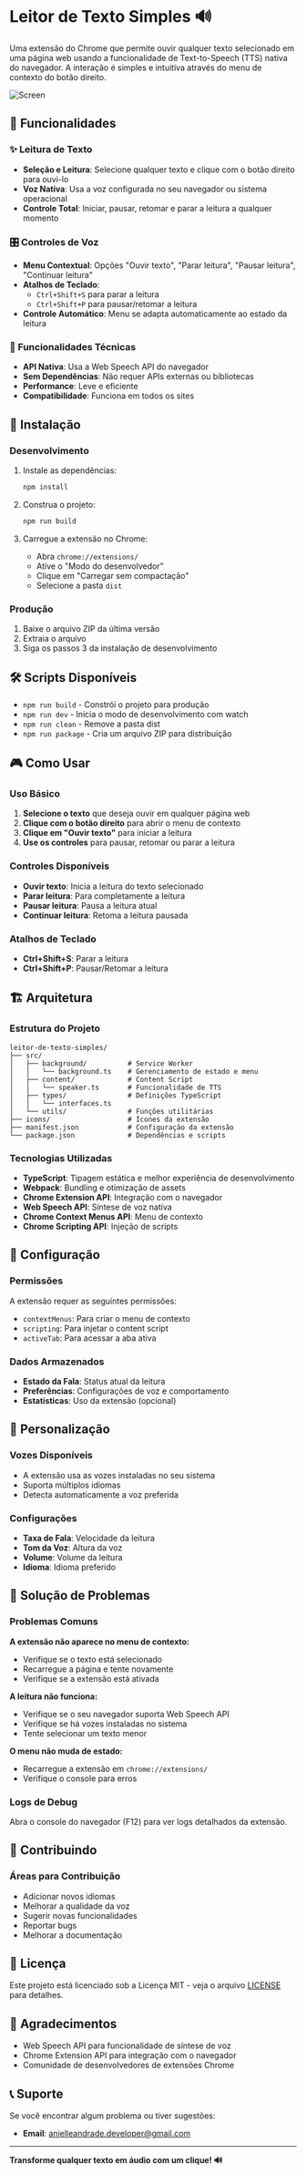 # Leitor de Texto Simples 🔊

Uma extensão do Chrome que permite ouvir qualquer texto selecionado em uma página web usando a funcionalidade de Text-to-Speech (TTS) nativa do navegador. A interação é simples e intuitiva através do menu de contexto do botão direito.

![Screen](1.png)

## 🎯 Funcionalidades

### ✨ Leitura de Texto
- **Seleção e Leitura**: Selecione qualquer texto e clique com o botão direito para ouvi-lo
- **Voz Nativa**: Usa a voz configurada no seu navegador ou sistema operacional
- **Controle Total**: Iniciar, pausar, retomar e parar a leitura a qualquer momento

### 🎛️ Controles de Voz
- **Menu Contextual**: Opções "Ouvir texto", "Parar leitura", "Pausar leitura", "Continuar leitura"
- **Atalhos de Teclado**: 
  - `Ctrl+Shift+S` para parar a leitura
  - `Ctrl+Shift+P` para pausar/retomar a leitura
- **Controle Automático**: Menu se adapta automaticamente ao estado da leitura

### 🔧 Funcionalidades Técnicas
- **API Nativa**: Usa a Web Speech API do navegador
- **Sem Dependências**: Não requer APIs externas ou bibliotecas
- **Performance**: Leve e eficiente
- **Compatibilidade**: Funciona em todos os sites

## 🚀 Instalação

### Desenvolvimento
1. Instale as dependências:
   ```bash
   npm install
   ```

2. Construa o projeto:
   ```bash
   npm run build
   ```

3. Carregue a extensão no Chrome:
   - Abra `chrome://extensions/`
   - Ative o "Modo do desenvolvedor"
   - Clique em "Carregar sem compactação"
   - Selecione a pasta `dist`

### Produção
1. Baixe o arquivo ZIP da última versão
2. Extraia o arquivo
3. Siga os passos 3 da instalação de desenvolvimento

## 🛠️ Scripts Disponíveis

- `npm run build` - Constrói o projeto para produção
- `npm run dev` - Inicia o modo de desenvolvimento com watch
- `npm run clean` - Remove a pasta dist
- `npm run package` - Cria um arquivo ZIP para distribuição

## 🎮 Como Usar

### Uso Básico
1. **Selecione o texto** que deseja ouvir em qualquer página web
2. **Clique com o botão direito** para abrir o menu de contexto
3. **Clique em "Ouvir texto"** para iniciar a leitura
4. **Use os controles** para pausar, retomar ou parar a leitura

### Controles Disponíveis
- **Ouvir texto**: Inicia a leitura do texto selecionado
- **Parar leitura**: Para completamente a leitura
- **Pausar leitura**: Pausa a leitura atual
- **Continuar leitura**: Retoma a leitura pausada

### Atalhos de Teclado
- **Ctrl+Shift+S**: Parar a leitura
- **Ctrl+Shift+P**: Pausar/Retomar a leitura

## 🏗️ Arquitetura

### Estrutura do Projeto
```
leitor-de-texto-simples/
├── src/
│   ├── background/          # Service Worker
│   │   └── background.ts    # Gerenciamento de estado e menu
│   ├── content/             # Content Script
│   │   └── speaker.ts       # Funcionalidade de TTS
│   ├── types/               # Definições TypeScript
│   │   └── interfaces.ts
│   └── utils/               # Funções utilitárias
├── icons/                   # Ícones da extensão
├── manifest.json            # Configuração da extensão
└── package.json             # Dependências e scripts
```

### Tecnologias Utilizadas
- **TypeScript**: Tipagem estática e melhor experiência de desenvolvimento
- **Webpack**: Bundling e otimização de assets
- **Chrome Extension API**: Integração com o navegador
- **Web Speech API**: Síntese de voz nativa
- **Chrome Context Menus API**: Menu de contexto
- **Chrome Scripting API**: Injeção de scripts

## 🔧 Configuração

### Permissões
A extensão requer as seguintes permissões:
- `contextMenus`: Para criar o menu de contexto
- `scripting`: Para injetar o content script
- `activeTab`: Para acessar a aba ativa

### Dados Armazenados
- **Estado da Fala**: Status atual da leitura
- **Preferências**: Configurações de voz e comportamento
- **Estatísticas**: Uso da extensão (opcional)

## 🎨 Personalização

### Vozes Disponíveis
- A extensão usa as vozes instaladas no seu sistema
- Suporta múltiplos idiomas
- Detecta automaticamente a voz preferida

### Configurações
- **Taxa de Fala**: Velocidade da leitura
- **Tom da Voz**: Altura da voz
- **Volume**: Volume da leitura
- **Idioma**: Idioma preferido

## 🐛 Solução de Problemas

### Problemas Comuns

**A extensão não aparece no menu de contexto:**
- Verifique se o texto está selecionado
- Recarregue a página e tente novamente
- Verifique se a extensão está ativada

**A leitura não funciona:**
- Verifique se o seu navegador suporta Web Speech API
- Verifique se há vozes instaladas no sistema
- Tente selecionar um texto menor

**O menu não muda de estado:**
- Recarregue a extensão em `chrome://extensions/`
- Verifique o console para erros

### Logs de Debug
Abra o console do navegador (F12) para ver logs detalhados da extensão.

## 🤝 Contribuindo

### Áreas para Contribuição
- Adicionar novos idiomas
- Melhorar a qualidade da voz
- Sugerir novas funcionalidades
- Reportar bugs
- Melhorar a documentação

## 📝 Licença

Este projeto está licenciado sob a Licença MIT - veja o arquivo [LICENSE](LICENSE) para detalhes.

## 🙏 Agradecimentos

- Web Speech API para funcionalidade de síntese de voz
- Chrome Extension API para integração com o navegador
- Comunidade de desenvolvedores de extensões Chrome

## 📞 Suporte

Se você encontrar algum problema ou tiver sugestões:
- **Email**: anielleandrade.developer@gmail.com

---

**Transforme qualquer texto em áudio com um clique! 🔊**
